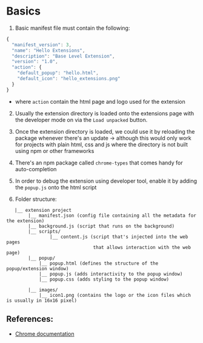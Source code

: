 # Basics

1. Basic manifest file must contain the following:

```js
{
  "manifest_version": 3,
  "name": "Hello Extensions",
  "description": "Base Level Extension",
  "version": "1.0",
  "action": {
    "default_popup": "hello.html",
    "default_icon": "hello_extensions.png"
  }
}
```

- where `action` contain the html page and logo used for the extension

2. Usually the extension directory is loaded onto the extensions page with the developer mode on via the `Load unpacked` button.

3. Once the extension directory is loaded, we could use it by reloading the package whenever there's an update -> although this would only work for projects with plain html, css and js where the directory is not built using npm or other frameworks

4. There's an npm package called `chrome-types` that comes handy for auto-completion

5. In order to debug the extension using developer tool, enable it by adding the `popup.js` onto the html script

6. Folder structure:

```
   |__ extension project
        |__ manifest.json (config file containing all the metadata for the extension)
        |__ background.js (script that runs on the background)
        |__ scripts/
                |__ content.js (script that's injected into the web pages
                                that allows interaction with the web page)
        |__ popup/
            |__ popup.html (defines the structure of the popup/extension window)
            |__ popup.js (adds interactivity to the popup window)
            |__ popup.css (adds styling to the popup window)

        |__ images/
            |__ icon1.png (contains the logo or the icon files which is usually in 16x16 pixel)
```

## References:

- [Chrome documentation](https://developer.chrome.com/docs/extensions/get-started/tutorial/hello-world)
